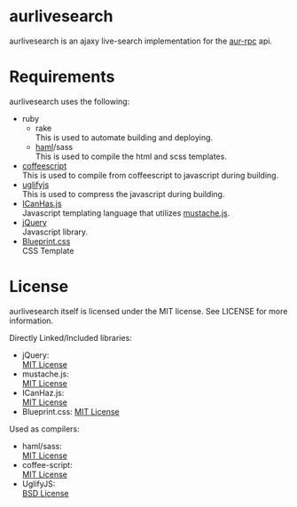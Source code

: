 # aurlivesearch

aurlivesearch is an ajaxy live-search implementation for the [aur-rpc][1] api.

# Requirements

aurlivesearch uses the following:

-   ruby
    -   rake  
        This is used to automate building and deploying.
    -   [haml][5]/sass  
        This is used to compile the html and scss templates.
-   [coffeescript][3]  
    This is used to compile from coffeescript to javascript during building.
-   [uglifyjs][4]  
    This is used to compress the javascript during building.
-   [ICanHas.js][6]  
    Javascript templating language that utilizes [mustache.js][7].
-   [jQuery][8]  
    Javascript library.
-   [Blueprint.css][17]  
    CSS Template

# License

aurlivesearch itself is licensed under the MIT license. See LICENSE for more
information.

Directly Linked/Included libraries:

-   jQuery:  
    [MIT License][10]
-   mustache.js:  
    [MIT License][11]
-   ICanHaz.js:  
    [MIT License][15]
-   Blueprint.css:
    [MIT License][16]

Used as compilers:

-   haml/sass:  
    [MIT License][12]
-   coffee-script:  
    [MIT License][13]
-   UglifyJS:  
    [BSD License][14]


[1]: http://aur.archlinux.org/rpc.php
[3]: http://jashkenas.github.com/coffee-script/
[4]: https://github.com/mishoo/UglifyJS
[5]: http://haml-lang.com/
[6]: http://icanhazjs.com/
[7]: https://github.com/janl/mustache.js
[8]: http://jquery.com/
[9]: https://github.com/cloudhead/less.js/blob/master/LICENSE
[10]: http://jquery.org/license
[11]: https://github.com/janl/mustache.js/blob/master/LICENSE
[12]: http://haml-lang.com/docs/yardoc/file.MIT-LICENSE.html
[13]: https://github.com/jashkenas/coffee-script/blob/master/LICENSE
[14]: https://github.com/mishoo/UglifyJS
[15]: https://github.com/andyet/ICanHaz.js/blob/master/LICENSE
[16]: https://github.com/joshuaclayton/blueprint-css/blob/master/LICENSE
[17]: http://www.blueprintcss.org/
